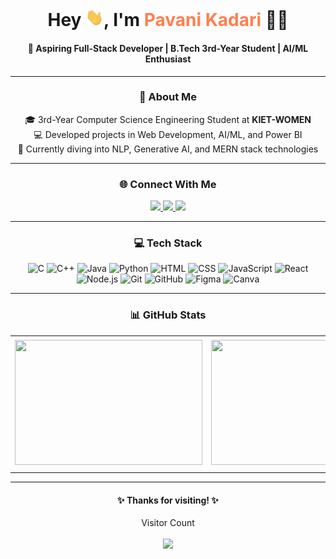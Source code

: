<h1 align="center">Hey <img src="https://github.com/SatYu26/SatYu26/blob/master/Assets/Hi.gif" width="29px">, I'm <span style="color:#ff7f50;">Pavani Kadari</span> 👩‍💻</h1>

<h4 align="center">
🚀 Aspiring Full-Stack Developer | B.Tech 3rd-Year Student | AI/ML Enthusiast  
</h4>

---

<h3 align="center">🌟 About Me</h3>
<p align="center">
🎓 3rd-Year Computer Science Engineering Student at <strong>KIET-WOMEN</strong> <br>
💻 Developed projects in Web Development, AI/ML, and Power BI <br>
🌱 Currently diving into NLP, Generative AI, and MERN stack technologies  
</p>

---

<h3 align="center">🌐 Connect With Me</h3>
<p align="center">
  <a href="https://www.linkedin.com/in/kadaripavani/" target="_blank">
    <img src="https://img.shields.io/badge/LinkedIn-%230077B5.svg?logo=linkedin&logoColor=white" />
  </a>
  <a href="https://github.com/KadariPavani" target="_blank">
    <img src="https://img.shields.io/badge/GitHub-181717.svg?logo=github&logoColor=white" />
  </a>
  <a href="https://www.codechef.com/" target="_blank">
    <img src="https://img.shields.io/badge/CodeChef-5B4638.svg?logo=codechef&logoColor=white" />
  </a>
</p>

---

<h3 align="center">💻 Tech Stack</h3>
<p align="center">
  <img src="https://img.icons8.com/color/48/c-programming.png" alt="C" />
  <img src="https://img.icons8.com/color/48/c-plus-plus-logo.png" alt="C++" />
  <img src="https://img.icons8.com/color/48/java-coffee-cup-logo.png" alt="Java" />
  <img src="https://img.icons8.com/color/48/python.png" alt="Python" />
  <img src="https://img.icons8.com/color/48/html-5.png" alt="HTML" />
  <img src="https://img.icons8.com/color/48/css3.png" alt="CSS" />
  <img src="https://img.icons8.com/color/48/javascript.png" alt="JavaScript" />
  <img src="https://img.icons8.com/plasticine/48/react.png" alt="React" />
  <img src="https://img.icons8.com/color/48/nodejs.png" alt="Node.js" />
  <img src="https://img.icons8.com/color/48/git.png" alt="Git" />
  <img src="https://img.icons8.com/color/48/github.png" alt="GitHub" />
  <img src="https://img.icons8.com/color/48/figma.png" alt="Figma" />
  <img src="https://img.icons8.com/color/48/canva.png" alt="Canva" />
</p>

---

<h3 align="center">📊 GitHub Stats</h3>

<table align="center">
  <tr>
    <td align="center">
      <img src="https://github-readme-stats.vercel.app/api?username=KadariPavani&theme=tokyonight&hide_border=false&include_all_commits=true&count_private=true" width="300" height="200">
    </td>
    <td align="center">
      <img src="https://github-readme-stats.vercel.app/api/top-langs/?username=KadariPavani&theme=tokyonight&hide_border=false&layout=compact" width="300" height="200">
    </td>
          <td align="center">
      <img src="https://github-readme-streak-stats.herokuapp.com/?user=KadariPavani&theme=tokyonight&hide_border=false" width="300" height="210">
    </td>
  </tr>
</table>

---

<h4 align="center">✨ Thanks for visiting! ✨</h4>
<p align="center">
  Visitor Count<br><br>
  <img src="https://hits.sh/github.com/KadariPavani.svg?style=flat-square&label=visits&extraCount=0" />
</p>
